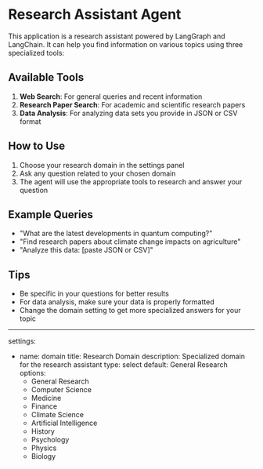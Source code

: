 # Research Assistant Agent

This application is a research assistant powered by LangGraph and LangChain. It can help you find information on various topics using three specialized tools:

## Available Tools

1. **Web Search**: For general queries and recent information
2. **Research Paper Search**: For academic and scientific research papers
3. **Data Analysis**: For analyzing data sets you provide in JSON or CSV format

## How to Use

1. Choose your research domain in the settings panel
2. Ask any question related to your chosen domain
3. The agent will use the appropriate tools to research and answer your question

## Example Queries

- "What are the latest developments in quantum computing?"
- "Find research papers about climate change impacts on agriculture"
- "Analyze this data: [paste JSON or CSV]"

## Tips

- Be specific in your questions for better results
- For data analysis, make sure your data is properly formatted
- Change the domain setting to get more specialized answers for your topic

---
settings:
  - name: domain
    title: Research Domain
    description: Specialized domain for the research assistant
    type: select
    default: General Research
    options:
      - General Research
      - Computer Science
      - Medicine
      - Finance
      - Climate Science
      - Artificial Intelligence
      - History
      - Psychology
      - Physics
      - Biology 